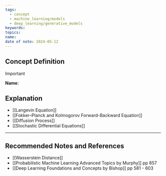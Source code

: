 ```yaml
---
tags:
  - concept
  - machine_learning/models
  - deep_learning/generative_models
keywords: 
topics: 
name: 
date of note: 2024-05-12
---
```


## Concept Definition

>[!important]
>**Name**: 



## Explanation


- [[Langevin Equation]]
- [[Fokker–Planck and Kolmogorov Forward-Backward Equation]]
- [[Diffusion Process]]
- [[Stochastic Differential Equations]]


-----------
##  Recommended Notes and References




- [[Wasserstein Distance]]
- [[Probabilistic Machine Learning Advanced Topics by Murphy]] pp 857
- [[Deep Learning Foundations and Concepts by Bishop]] pp 581 - 603